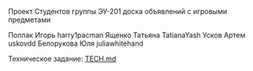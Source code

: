 Проект Студентов группы ЭУ-201
доска объявлений с игровыми предметами

Поллак Игорь harry1pacman
Ященко Татьяна TatianaYash
Усков Артем uskovdd
Белорукова Юля juliawhitehand


Техническое задание: [TECH.md](TECH.md)
